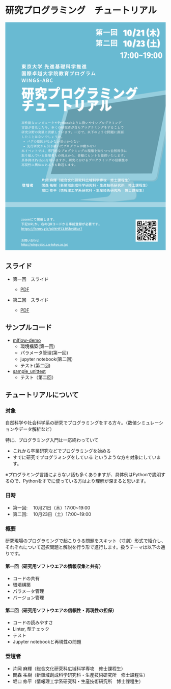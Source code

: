 # 研究プログラミング　チュートリアル
![ポスター](https://github.com/WINGS-ABC-programming-tutorial/tutorial-info/blob/2cbd13e7c754d8b7a8d606d0e16abf72a5ba61b3/poster/poster.png "ポスター")


## スライド
 * 第一回　スライド
   * [PDF](https://github.com/WINGS-ABC-programming-tutorial/tutorial-info/blob/4f6bccff1ab91fa14acad56d5258b46d92747de5/slides/slides_day1.pdf)

 * 第二回　スライド
   * [PDF](https://github.com/WINGS-ABC-programming-tutorial/tutorial-info/blob/8a425c1f86794a2957b6929b26e323280b2139e2/slides/slides_day2.pdf)


## サンプルコード

 * [mlflow-demo](https://github.com/WINGS-ABC-programming-tutorial/mlflow-demo)
   * 環境構築(第一回)
   * パラメータ管理(第一回)
   * jupyter notebook(第二回)
   * テスト(第二回)
 * [sample_unittest](https://github.com/WINGS-ABC-programming-tutorial/sample_unittest)
   * テスト（第二回）


## チュートリアルについて

### 対象
自然科学や社会科学系の研究でプログラミングをする方々。（数値シミュレーションやデータ解析など）

特に、プログラミング入門は一応終わっていて
   - これから卒業研究などでプログラミングを始める
   - すでに研究でプログラミングをしている
というような方を対象にしています。

※プログラミング言語によらない話も多くありますが、具体例はPythonで説明するので、Pythonをすでに使っている方はより理解が深まると思います。



### 日時
 - 第一回: 　10月21日（木）17:00~19:00
 - 第二回: 　10月23日（土）17:00~19:00


### 概要
研究現場のプログラミングで起こりうる問題をスキット（寸劇）形式で紹介し、それぞれについて選択問題と解説を行う形で進行します。扱うテーマは以下の通りです。

#### 第一回（研究用ソフトウエアの情報収集と共有）
- コードの共有
- 環境構築
- パラメータ管理
- バージョン管理
　
#### 第二回（研究用ソフトウエアの信頼性・再現性の担保）

- コードの読みやすさ
- Linter, 型チェック
- テスト
- Jupyter notebookと再現性の問題


### 登壇者
 - 片岡 麻輝（総合文化研究科広域科学専攻　修士課程生）
 - 関森 祐樹（新領域創成科学研究科・生産技術研究所　修士課程生）
 - 堀口 修平（情報理工学系研究科・生産技術研究所　博士課程生）

